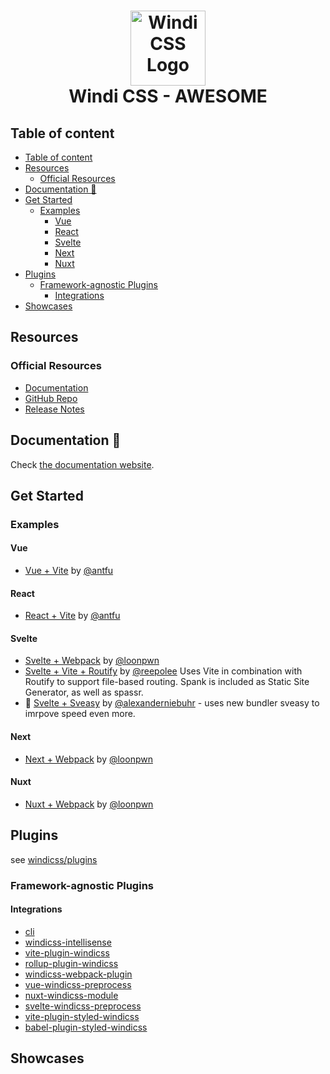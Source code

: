 [website]: https://windicss.org/guide/
<h1 align="center">
<a href="https://github.com/windicss/windicss/wiki">
  <img src="https://windicss.netlify.app/assets/logo.svg" alt="Windi CSS Logo" height="120" width="120"/><br>
</a>
  Windi CSS - AWESOME
</h1>

## Table of content

<!--lint disable awesome-list-item-->

<!-- toc -->

- [Table of content](#table-of-content)
- [Resources](#resources)
  - [Official Resources](#official-resources)
- [Documentation 📖](#documentation-)
- [Get Started](#get-started)
  - [Examples](#examples)
    - [Vue](#vue)
    - [React](#react)
    - [Svelte](#svelte)
    - [Next](#next)
    - [Nuxt](#nuxt)
- [Plugins](#plugins)
  - [Framework-agnostic Plugins](#framework-agnostic-plugins)
    - [Integrations](#integrations)
- [Showcases](#showcases)

<!-- tocstop -->

<!--lint enable awesome-list-item-->

## Resources

### Official Resources

- [Documentation](https:/windicss.org)
- [GitHub Repo](https://github.com/windicss/windicss)
- [Release Notes](https://github.com/windicss/windicss/releases)

## Documentation 📖
Check [the documentation website][website].

## Get Started

### Examples
#### Vue
- [Vue + Vite](https://github.com/windicss/vite-plugin-windicss/tree/main/examples/vue) by [@antfu](https://github.com/antfu)

#### React
- [React + Vite](https://github.com/windicss/vite-plugin-windicss/tree/main/examples/react) by [@antfu](https://github.com/antfu)

#### Svelte
<!-- - [Svelte + Snowpack](https://github.com/windicss/svelte-windicss-preprocess/tree/main/example/snowpack) by [@alexanderniebuhr](https://github.com/alexanderniebuhr) -->
- [Svelte + Webpack](https://github.com/windicss/webpack-windicss-plugin/tree/master/example/svelte) by [@loonpwn](https://github.com/loonpwn)
- [Svelte + Vite + Routify](https://github.com/reepolee/svelte-routify-windi-vite) by [@reepolee](https://github.com/reepolee) Uses Vite in combination with Routify to support file-based routing. Spank is included as Static Site Generator, as well as spassr.
- 🚧 [Svelte + Sveasy](https://github.com/alexanderniebuhr/svelte-sveasy-windicss) by [@alexanderniebuhr](https://github.com/alexanderniebuhr) - uses new bundler sveasy to imrpove speed even more.

#### Next
- [Next + Webpack](https://github.com/windicss/webpack-windicss-plugin/tree/master/example/next) by [@loonpwn](https://github.com/loonpwn)

#### Nuxt
- [Nuxt + Webpack](https://github.com/windicss/webpack-windicss-plugin/tree/master/example/nuxt) by [@loonpwn](https://github.com/loonpwn)

## Plugins
see [windicss/plugins](https://github.com/windicss/plugins)

### Framework-agnostic Plugins

#### Integrations
- [cli](https://windicss.org/guide/cli)
- [windicss-intellisense](https://github.com/windicss/windicss-intellisense)
- [vite-plugin-windicss](https://github.com/windicss/vite-plugin-windicss)
- [rollup-plugin-windicss](https://github.com/windicss/vite-plugin-windicss/tree/main/packages/rollup-plugin-windicss)
- [windicss-webpack-plugin](https://github.com/windicss/windicss-webpack-plugin)
- [vue-windicss-preprocess](https://github.com/windicss/vue-windicss-preprocess)
- [nuxt-windicss-module](https://github.com/windicss/nuxt-windicss-module)
- [svelte-windicss-preprocess](https://github.com/windicss/svelte-windicss-preprocess)
- [vite-plugin-styled-windicss](https://github.com/JiangWeixian/vite-plugin-styled-windicss)
- [babel-plugin-styled-windicss](https://github.com/JiangWeixian/babel-plugin-styled-windicss)

## Showcases
<!-- - 🚧 [svelte-alto](https://github.com/alexanderniebuhr/svelte-alto) blog theme inspired by [Ghost's original](https://github.com/TryGhost/Alto) -->